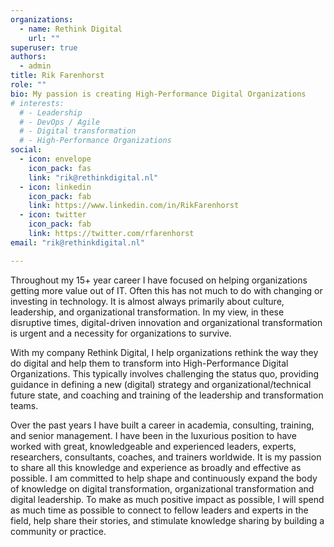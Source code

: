 ```yaml
---
organizations:
  - name: Rethink Digital
    url: ""
superuser: true
authors:
  - admin
title: Rik Farenhorst
role: ""
bio: My passion is creating High-Performance Digital Organizations
# interests:
  # - Leadership
  # - DevOps / Agile
  # - Digital transformation
  # - High-Performance Organizations
social:
  - icon: envelope
    icon_pack: fas
    link: "rik@rethinkdigital.nl"
  - icon: linkedin
    icon_pack: fab
    link: https://www.linkedin.com/in/RikFarenhorst
  - icon: twitter
    icon_pack: fab
    link: https://twitter.com/rfarenhorst
email: "rik@rethinkdigital.nl"

---
```


Throughout my 15+ year career I have focused on helping organizations getting more value out of IT. Often this has not much to do with changing or investing in technology. It is almost always primarily about culture, leadership, and organizational transformation. In my view, in these disruptive times, digital-driven innovation and organizational transformation is urgent and a necessity for organizations to survive. 

With my company Rethink Digital, I help organizations rethink the way they do digital and help them to transform into High-Performance Digital Organizations. This typically involves challenging the status quo, providing guidance in defining a new (digital) strategy and organizational/technical future state, and coaching and training of the leadership and transformation teams.

Over the past years I have built a career in academia, consulting, training, and senior management. I have been in the luxurious position to have worked with great, knowledgeable and experienced leaders, experts, researchers, consultants, coaches, and trainers worldwide. It is my passion to share all this knowledge and experience as broadly and effective as possible. I am committed to help shape and continuously expand the body of knowledge on digital transformation, organizational transformation and digital leadership. To make as much positive impact as possible, I will spend as much time as possible to connect to fellow leaders and experts in the field, help share their stories, and stimulate knowledge sharing by building a community or practice.





